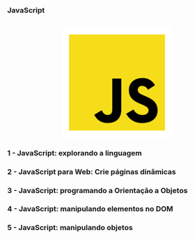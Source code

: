 ##
### JavaScript
##

<p align="center">
  <img alt="...." src="./src/js.png" width="50%">
</p>

### 1 - JavaScript: explorando a linguagem

### 2 - JavaScript para Web: Crie páginas dinâmicas

### 3 - JavaScript: programando a Orientação a Objetos

### 4 - JavaScript: manipulando elementos no DOM

### 5 - JavaScript: manipulando objetos

